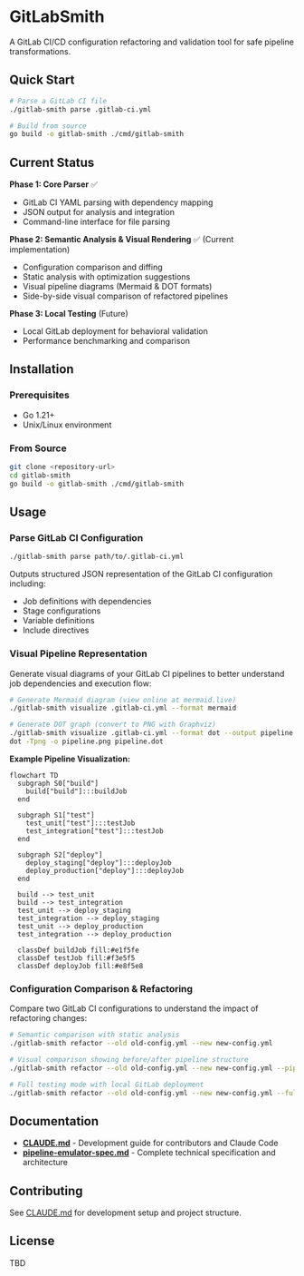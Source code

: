 # GitLabSmith

A GitLab CI/CD configuration refactoring and validation tool for safe pipeline transformations.

## Quick Start

```bash
# Parse a GitLab CI file
./gitlab-smith parse .gitlab-ci.yml

# Build from source
go build -o gitlab-smith ./cmd/gitlab-smith
```

## Current Status

**Phase 1: Core Parser** ✅ 
- GitLab CI YAML parsing with dependency mapping
- JSON output for analysis and integration
- Command-line interface for file parsing

**Phase 2: Semantic Analysis & Visual Rendering** ✅ (Current implementation)
- Configuration comparison and diffing
- Static analysis with optimization suggestions
- Visual pipeline diagrams (Mermaid & DOT formats)
- Side-by-side visual comparison of refactored pipelines

**Phase 3: Local Testing** (Future)
- Local GitLab deployment for behavioral validation
- Performance benchmarking and comparison

## Installation

### Prerequisites
- Go 1.21+ 
- Unix/Linux environment

### From Source
```bash
git clone <repository-url>
cd gitlab-smith
go build -o gitlab-smith ./cmd/gitlab-smith
```

## Usage

### Parse GitLab CI Configuration
```bash
./gitlab-smith parse path/to/.gitlab-ci.yml
```

Outputs structured JSON representation of the GitLab CI configuration including:
- Job definitions with dependencies
- Stage configurations
- Variable definitions
- Include directives

### Visual Pipeline Representation

Generate visual diagrams of your GitLab CI pipelines to better understand job dependencies and execution flow:

```bash
# Generate Mermaid diagram (view online at mermaid.live)
./gitlab-smith visualize .gitlab-ci.yml --format mermaid

# Generate DOT graph (convert to PNG with Graphviz)
./gitlab-smith visualize .gitlab-ci.yml --format dot --output pipeline.dot
dot -Tpng -o pipeline.png pipeline.dot
```

**Example Pipeline Visualization:**

```mermaid
flowchart TD
  subgraph S0["build"]
    build["build"]:::buildJob
  end

  subgraph S1["test"]
    test_unit["test"]:::testJob
    test_integration["test"]:::testJob
  end

  subgraph S2["deploy"]
    deploy_staging["deploy"]:::deployJob
    deploy_production["deploy"]:::deployJob
  end

  build --> test_unit
  build --> test_integration
  test_unit --> deploy_staging
  test_integration --> deploy_staging
  test_unit --> deploy_production
  test_integration --> deploy_production

  classDef buildJob fill:#e1f5fe
  classDef testJob fill:#f3e5f5
  classDef deployJob fill:#e8f5e8
```

### Configuration Comparison & Refactoring

Compare two GitLab CI configurations to understand the impact of refactoring changes:

```bash
# Semantic comparison with static analysis
./gitlab-smith refactor --old old-config.yml --new new-config.yml

# Visual comparison showing before/after pipeline structure
./gitlab-smith refactor --old old-config.yml --new new-config.yml --pipeline-compare --format mermaid

# Full testing mode with local GitLab deployment
./gitlab-smith refactor --old old-config.yml --new new-config.yml --full-test
```

## Documentation

- **[CLAUDE.md](CLAUDE.md)** - Development guide for contributors and Claude Code
- **[pipeline-emulator-spec.md](pipeline-emulator-spec.md)** - Complete technical specification and architecture

## Contributing

See [CLAUDE.md](CLAUDE.md) for development setup and project structure.

## License

TBD